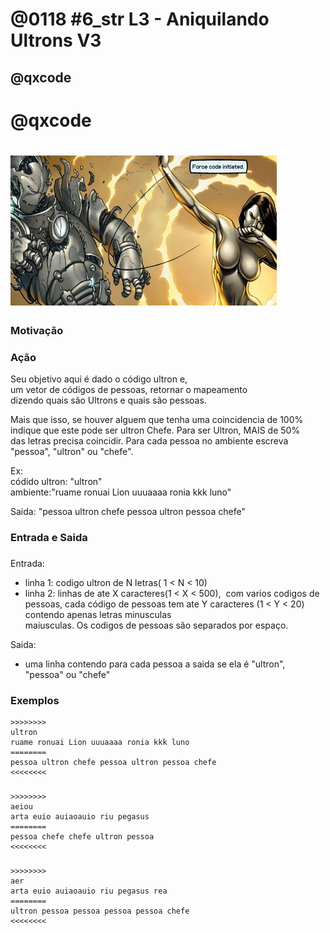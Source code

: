 # @0118 #6_str L3 - Aniquilando Ultrons V3
## @qxcode

# @qxcode

# ![](capa.jpg)

### Motivação

### Ação

Seu objetivo aqui é dado o código ultron e,  
um vetor de códigos de pessoas, retornar o mapeamento  
dizendo quais são Ultrons e quais são pessoas.

Mais que isso, se houver alguem que tenha uma coincidencia de 100%  
indique que este pode ser ultron Chefe. Para ser Ultron, MAIS de 50%  
das letras precisa coincidir. Para cada pessoa no ambiente escreva  
"pessoa", "ultron" ou "chefe".

  

Ex:  
códido ultron: "ultron"  
ambiente:"ruame ronuai Lion uuuaaaa ronia kkk luno"

Saida: "pessoa ultron chefe pessoa ultron pessoa chefe"

### Entrada e Saida

### 

Entrada:

*   linha 1: codigo ultron de N letras( 1 < N < 10)
*   linha 2: linhas de ate X caracteres(1 < X < 500),  com varios codigos de pessoas, cada código de pessoas tem ate Y caracteres (1 < Y < 20) contendo apenas letras minusculas  
    maiusculas. Os codigos de pessoas são separados por espaço.

Saida:

*   uma linha contendo para cada pessoa a saida se ela é "ultron",  
    "pessoa" ou "chefe"

### Exemplos
  
    >>>>>>>>
    ultron  
    ruame ronuai Lion uuuaaaa ronia kkk luno  
    ========
    pessoa ultron chefe pessoa ultron pessoa chefe
    <<<<<<<<

### 

    >>>>>>>>
    aeiou  
    arta euio auiaoauio riu pegasus
    ========  
    pessoa chefe chefe ultron pessoa
    <<<<<<<<  

### 

    >>>>>>>>  
    aer  
    arta euio auiaoauio riu pegasus rea  
    ========
    ultron pessoa pessoa pessoa pessoa chefe
    <<<<<<<<